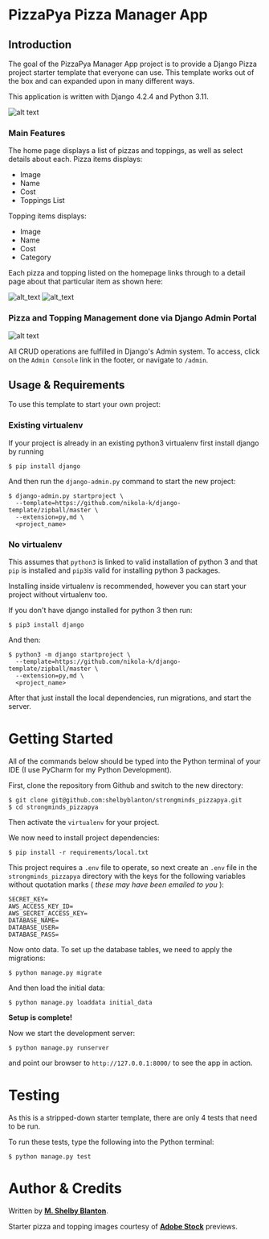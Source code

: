 # PizzaPya Pizza Manager App

## Introduction

The goal of the PizzaPya Manager App project is to provide a Django Pizza project starter template that everyone can use. This template works out of the box and can expanded upon in many different ways.

This application is written with Django 4.2.4 and Python 3.11.

![alt text](https://pizzapya.s3.us-west-1.amazonaws.com/pizzapya-screenshot.png)

### Main Features
The home page displays a list of pizzas and toppings, as well as select details about each. 
Pizza items displays:
- Image
- Name
- Cost
- Toppings List

Topping items displays:
- Image
- Name
- Cost
- Category

Each pizza and topping listed on the homepage links through to a detail page about that particular item as shown here:

![alt_text](https://pizzapya.s3.us-west-1.amazonaws.com/pizzapya-pizza-detail.png)
![alt_text](https://pizzapya.s3.us-west-1.amazonaws.com/pizzapya-topping-detail.png)

### Pizza and Topping Management done via Django Admin Portal
![alt text](https://pizzapya.s3.us-west-1.amazonaws.com/pizzapya-admin.png)

All CRUD operations are fulfilled in Django's Admin system. To access, click on the `Admin Console` link in the footer, or navigate to `/admin`.

## Usage & Requirements

To use this template to start your own project:

### Existing virtualenv
If your project is already in an existing python3 virtualenv first install django by running

    $ pip install django

And then run the `django-admin.py` command to start the new project:

    $ django-admin.py startproject \
      --template=https://github.com/nikola-k/django-template/zipball/master \
      --extension=py,md \
      <project_name>
      
### No virtualenv

This assumes that `python3` is linked to valid installation of python 3 and that `pip` is installed and `pip3`is valid
for installing python 3 packages.

Installing inside virtualenv is recommended, however you can start your project without virtualenv too.

If you don't have django installed for python 3 then run:

    $ pip3 install django
    
And then:

    $ python3 -m django startproject \
      --template=https://github.com/nikola-k/django-template/zipball/master \
      --extension=py,md \
      <project_name>
      
      
After that just install the local dependencies, run migrations, and start the server.


# Getting Started

All of the commands below should be typed into the Python terminal of your IDE (I use PyCharm for my Python Development).

First, clone the repository from Github and switch to the new directory:

    $ git clone git@github.com:shelbyblanton/strongminds_pizzapya.git
    $ cd strongminds_pizzapya
    
Then activate the `virtualenv` for your project.
    
We now need to install project dependencies:

    $ pip install -r requirements/local.txt

This project requires a `.env` file to operate, so next create an `.env` file in the `strongminds_pizzapya` directory with the keys for the following variables without quotation marks ( *these may have been emailed to you* ):

    SECRET_KEY=
    AWS_ACCESS_KEY_ID=
    AWS_SECRET_ACCESS_KEY=
    DATABASE_NAME=
    DATABASE_USER=
    DATABASE_PASS=

Now onto data. To set up the database tables, we need to apply the migrations:

    $ python manage.py migrate

And then load the initial data:

    $ python manage.py loaddata initial_data

**Setup is complete!** 

Now we start the development server:

    $ python manage.py runserver

and point our browser to `http://127.0.0.1:8000/` to see the app in action.

# Testing

As this is a stripped-down starter template, there are only 4 tests that need to be run.

To run these tests, type the following into the Python terminal:
    
    $ python manage.py test


# Author & Credits

Written by **[M. Shelby Blanton](https://www.linkedin.com/in/shelbyblanton/)**.

Starter pizza and topping images courtesy of **[Adobe Stock](https://stock.adobe.com/search?filters%5Bcontent_type%3Aphoto%5D=1&filters%5Bcontent_type%3Aillustration%5D=1&filters%5Bcontent_type%3Azip_vector%5D=1&filters%5Bcontent_type%3Avideo%5D=1&filters%5Bcontent_type%3Atemplate%5D=1&filters%5Bcontent_type%3A3d%5D=1&filters%5Bcontent_type%3Aimage%5D=1&k=vegetables+isolated&order=relevance&safe_search=1&limit=100&search_page=1&search_type=usertyped&acp=&aco=vegetables+isolated&get_facets=0)** previews. 

